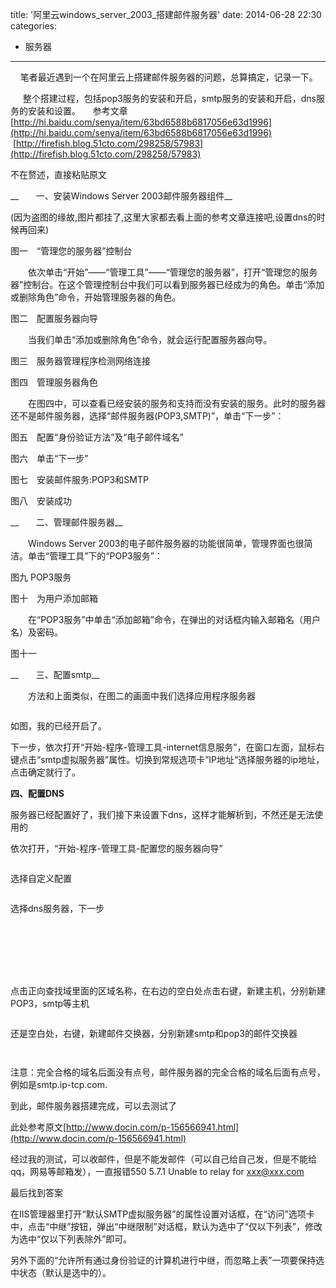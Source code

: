 title: '阿里云windows_server_2003_搭建邮件服务器'
date: 2014-06-28 22:30
categories:
- 服务器
---

    笔者最近遇到一个在阿里云上搭建邮件服务器的问题，总算搞定，记录一下。

     整个搭建过程，包括pop3服务的安装和开启，smtp服务的安装和开启，dns服务的安装和设置。
    参考文章[http://hi.baidu.com/senya/item/63bd6588b6817056e63d1996](http://hi.baidu.com/senya/item/63bd6588b6817056e63d1996)
   [http://firefish.blog.51cto.com/298258/57983](http://firefish.blog.51cto.com/298258/57983)

不在赘述，直接粘贴原文


__　　一、安装Windows Server 2003邮件服务器组件__



(因为盗图的缘故,图片都挂了,这里大家都去看上面的参考文章连接吧,设置dns的时候再回来)

图一　“管理您的服务器”控制台


　　依次单击“开始”——“管理工具”——“管理您的服务器”，打开“管理您的服务器”控制台。在这个管理控制台中我们可以看到服务器已经成为的角色。单击“添加或删除角色”命令，开始管理服务器的角色。





图二　配置服务器向导


　　当我们单击“添加或删除角色”命令，就会运行配置服务器向导。





图三　服务器管理程序检测网络连接





图四　管理服务器角色


　　在图四中，可以查看已经安装的服务和支持而没有安装的服务。此时的服务器还不是邮件服务器，选择“邮件服务器(POP3,SMTP)”，单击“下一步”：





图五　配置“身份验证方法”及“电子邮件域名”







图六　单击“下一步”





图七　安装邮件服务:POP3和SMTP





图八　安装成功

__　　二、管理邮件服务器__


　　Windows Server 2003的电子邮件服务器的功能很简单，管理界面也很简洁。单击“管理工具”下的“POP3服务”：





图九 POP3服务



图十　为用户添加邮箱


　　在“POP3服务”中单击“添加邮箱”命令，在弹出的对话框内输入邮箱名（用户名）及密码。





图十一

__　　三、配置smtp__


　　方法和上面类似，在图二的画面中我们选择应用程序服务器

![]()




如图，我的已经开启了。


下一步，依次打开“开始-程序-管理工具-internet信息服务”，在窗口左面，鼠标右键点击“smtp虚拟服务器”属性。切换到常规选项卡”IP地址“选择服务器的ip地址，点击确定就行了。

__四、配置DNS__



服务器已经配置好了，我们接下来设置下dns，这样才能解析到，不然还是无法使用的



依次打开，“开始-程序-管理工具-配置您的服务器向导”



![]()




选择自定义配置

![]()




选择dns服务器，下一步

![]()







![]()



![]()



![]()



![]()



![]()



![]()




点击正向查找域里面的区域名称，在右边的空白处点击右键，新建主机，分别新建POP3，smtp等主机

![]()




还是空白处，右键，新建邮件交换器，分别新建smtp和pop3的邮件交换器

![]()



![]()



注意：完全合格的域名后面没有点号，邮件服务器的完全合格的域名后面有点号，例如是smtp.ip-tcp.com.

到此，邮件服务器搭建完成，可以去测试了

此处参考原文[http://www.docin.com/p-156566941.html](http://www.docin.com/p-156566941.html)





经过我的测试，可以收邮件，但是不能发邮件（可以自己给自己发，但是不能给qq，网易等邮箱发），一直报错550 5.7.1 Unable to relay for [](mailto:xxx@xxx.com)[xxx@xxx.com](mailto:xxx@xxx.com)

最后找到答案











在IIS管理器里打开“默认SMTP虚拟服务器”的属性设置对话框，在“访问”选项卡中，点击“中继”按钮，弹出“中继限制”对话框，默认为选中了“仅以下列表”，修改为选中“仅以下列表除外”即可。

另外下面的“允许所有通过身份验证的计算机进行中继，而忽略上表”一项要保持选中状态（默认是选中的）。











